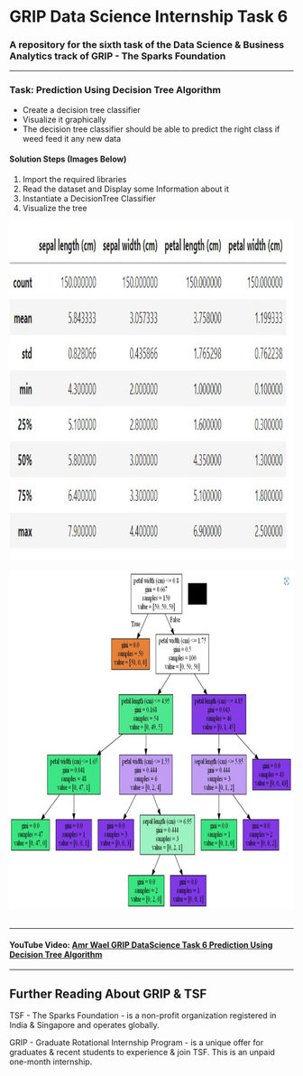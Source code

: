 # GRIP Data Science Internship Task 6
### A repository for the sixth task of the Data Science &amp; Business Analytics track of GRIP - The Sparks Foundation
---
### Task: Prediction Using Decision Tree Algorithm
- Create a decision tree classifier
- Visualize it graphically
- The decision tree classifier should be able to predict the right class if weed feed it any new data

#### Solution Steps (Images Below)
1. Import the required libraries
2. Read the dataset and Display some Information about it
3. Instantiate a DecisionTree Classifier
4. Visualize the tree

<img src="https://github.com/Amr-Wael-Dev/grip-datascience-task6/blob/main/Resources/1.jpg" alt="Info About The Data" title="Info About The Data" width="800" height="600">&nbsp;
<img src="https://github.com/Amr-Wael-Dev/grip-datascience-task6/blob/main/Resources/2.jpg" alt="Tree Visualization" title="Tree Visualization" width="800" height="600">&nbsp;

---
#### YouTube Video: [Amr Wael GRIP DataScience Task 6 Prediction Using Decision Tree Algorithm](https://www.youtube.com/watch?v=GVJf8OWSx9s)
---
## Further Reading About GRIP & TSF
TSF - The Sparks Foundation - is a non-profit organization registered in India & Singapore and operates globally.

GRIP - Graduate Rotational Internship Program - is a unique offer for graduates & recent students to experience & join TSF.
This is an unpaid one-month internship.
